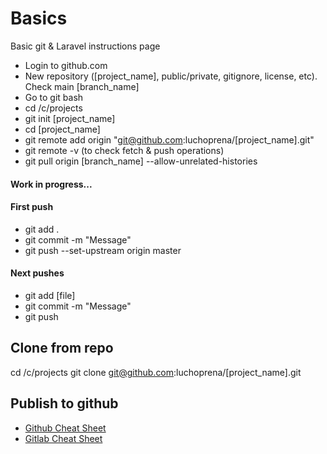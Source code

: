 # Basics
Basic git &amp; Laravel instructions page

- Login to github.com
- New repository ([project_name], public/private, gitignore, license, etc). Check main [branch_name]
- Go to git bash
- cd /c/projects
- git init [project_name]
- cd [project_name]
- git remote add origin "git@github.com:luchoprena/[project_name].git"
- git remote -v (to check fetch & push operations)
- git pull origin [branch_name] --allow-unrelated-histories

#### Work in progress...

#### First push

- git add .
- git commit -m "Message"
- git push --set-upstream origin master

#### Next pushes

- git add [file]
- git commit -m "Message"
- git push


## Clone from repo

cd /c/projects
git clone git@github.com:luchoprena/[project_name].git


## Publish to github

- [Github Cheat Sheet](https://github.com/luchoprena/Basics/git-cheat-sheet-education.pdf)
- [Gitlab Cheat Sheet](https://github.com/luchoprena/Basics/git-cheat-sheet.pdf)

